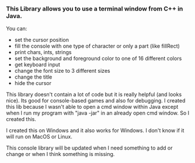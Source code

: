 ### This Library allows you to use a terminal window from C++ in Java.
You can:
- set the cursor position
- fill the console with one type of character or only a part (like fillRect)
- print chars, ints, strings
- set the background and foreground color to one of 16 different colors
- get keyboard input
- change the font size to 3 different sizes
- change the title
- hide the cursor

This library doesn't contain a lot of code but it is really helpful (and looks nice). Its good for console-based games and also for debugging. I created this lib because I wasn't able to open a cmd window within Java except when I run my program with "java -jar" in an already open cmd window. So I created this.

I created this on Windows and it also works for Windows. I don't know if it will run on MacOS or Linux.

This console library will be updated when I need something to add or change or when I think something is missing.
